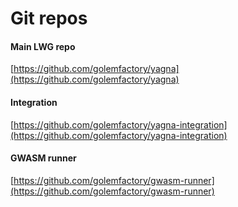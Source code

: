 # Git repos

#### Main LWG repo

[https://github.com/golemfactory/yagna](https://github.com/golemfactory/yagna)

#### Integration

[https://github.com/golemfactory/yagna-integration](https://github.com/golemfactory/yagna-integration)

#### GWASM runner

[https://github.com/golemfactory/gwasm-runner](https://github.com/golemfactory/gwasm-runner)

